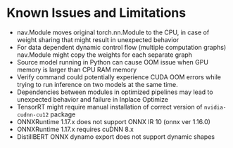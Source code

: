 <!--
Copyright (c) 2021-2024, NVIDIA CORPORATION. All rights reserved.

Licensed under the Apache License, Version 2.0 (the "License");
you may not use this file except in compliance with the License.
You may obtain a copy of the License at

    http://www.apache.org/licenses/LICENSE-2.0

Unless required by applicable law or agreed to in writing, software
distributed under the License is distributed on an "AS IS" BASIS,
WITHOUT WARRANTIES OR CONDITIONS OF ANY KIND, either express or implied.
See the License for the specific language governing permissions and
limitations under the License.
-->
# Known Issues and Limitations

- nav.Module moves original torch.nn.Module to the CPU, in case of weight sharing that might result in unexpected behavior
- For data dependent dynamic control flow (multiple computation graphs) nav.Module might copy the weights for each separate graph
- Source model running in Python can cause OOM issue when GPU memory is larger than CPU RAM memory
- Verify command could potentially experience CUDA OOM errors while trying to run inference on two models at the same time.
- Dependencies between modules in optimized pipelines may lead to unexpected behavior and failure in Inplace Optimize
- TensorRT might require manual installation of correct version of `nvidia-cudnn-cu12` package
- ONNXRuntime 1.17.x does not support ONNX IR 10 (onnx ver 1.16.0)
- ONNXRuntime 1.17.x requires cuDNN 8.x
- DistillBERT ONNX dynamo export does not support dynamic shapes
